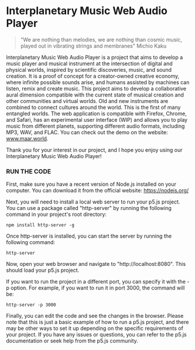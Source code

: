 # Interplanetary Music Web Audio Player

> "We are nothing than melodies, we are nothing than cosmic music, played out in vibrating strings and membranes" Michio Kaku

Interplanetary Music Web Audio Player is a project that aims to develop a music player and musical instrument at the intersection of digital and physical worlds, inspired by scientific discoveries, music, and sound creation. It is a proof of concept for a creator-owned creative economy, where infinite possible sounds arise, and humans assisted by machines can listen, remix and create music. This project aims to develop a collaborative aural dimension compatible with the current state of musical creation and other communities and virtual worlds. Old and new instruments are combined to connect cultures around the world. This is the first of many entangled worlds. The web application is compatible with Firefox, Chrome, and Safari, has an experimental user interface (WIP) and allows you to play music from different planets, supporting different audio formats, including MP3, WAV, and FLAC. You can check out the demo on the website: www.maar.world.

Thank you for your interest in our project, and I hope you enjoy using our Interplanetary Music Web Audio Player!

### RUN THE CODE

First, make sure you have a recent version of Node.js installed on your computer. You can download it from the official website: https://nodejs.org/

Next, you will need to install a local web server to run your p5.js project. You can use a package called "http-server" by running the following command in your project's root directory:

```
npm install http-server -g
```

Once http-server is installed, you can start the server by running the following command:
```
http-server
```

Now, open your web browser and navigate to "http://localhost:8080". This should load your p5.js project.

If you want to run the project in a different port, you can specify it with the -p option. For example, if you want to run it in port 3000, the command will be:

```
http-server -p 3000

```

Finally, you can edit the code and see the changes in the browser.
Please note that this is just a basic example of how to run a p5.js project, and there may be other ways to set it up depending on the specific requirements of your project. If you have any issues or questions, you can refer to the p5.js documentation or seek help from the p5.js community.



